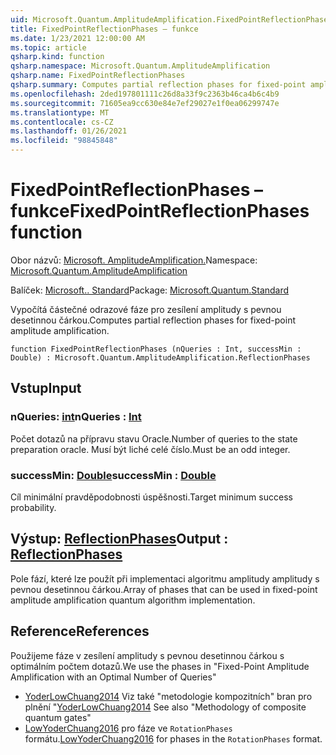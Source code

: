 ```yaml
---
uid: Microsoft.Quantum.AmplitudeAmplification.FixedPointReflectionPhases
title: FixedPointReflectionPhases – funkce
ms.date: 1/23/2021 12:00:00 AM
ms.topic: article
qsharp.kind: function
qsharp.namespace: Microsoft.Quantum.AmplitudeAmplification
qsharp.name: FixedPointReflectionPhases
qsharp.summary: Computes partial reflection phases for fixed-point amplitude amplification.
ms.openlocfilehash: 2ded197801111c26d8a33f9c2363b46ca4b6c4b9
ms.sourcegitcommit: 71605ea9cc630e84e7ef29027e1f0ea06299747e
ms.translationtype: MT
ms.contentlocale: cs-CZ
ms.lasthandoff: 01/26/2021
ms.locfileid: "98845848"
---
```

# <a name="fixedpointreflectionphases-function"></a><span data-ttu-id="3b3ca-102">FixedPointReflectionPhases – funkce</span><span class="sxs-lookup"><span data-stu-id="3b3ca-102">FixedPointReflectionPhases function</span></span>

<span data-ttu-id="3b3ca-103">Obor názvů: [Microsoft. AmplitudeAmplification.](xref:Microsoft.Quantum.AmplitudeAmplification)</span><span class="sxs-lookup"><span data-stu-id="3b3ca-103">Namespace: [Microsoft.Quantum.AmplitudeAmplification](xref:Microsoft.Quantum.AmplitudeAmplification)</span></span>

<span data-ttu-id="3b3ca-104">Balíček: [Microsoft.. Standard](https://nuget.org/packages/Microsoft.Quantum.Standard)</span><span class="sxs-lookup"><span data-stu-id="3b3ca-104">Package: [Microsoft.Quantum.Standard](https://nuget.org/packages/Microsoft.Quantum.Standard)</span></span>


<span data-ttu-id="3b3ca-105">Vypočítá částečné odrazové fáze pro zesílení amplitudy s pevnou desetinnou čárkou.</span><span class="sxs-lookup"><span data-stu-id="3b3ca-105">Computes partial reflection phases for fixed-point amplitude amplification.</span></span>

```qsharp
function FixedPointReflectionPhases (nQueries : Int, successMin : Double) : Microsoft.Quantum.AmplitudeAmplification.ReflectionPhases
```


## <a name="input"></a><span data-ttu-id="3b3ca-106">Vstup</span><span class="sxs-lookup"><span data-stu-id="3b3ca-106">Input</span></span>

### <a name="nqueries--int"></a><span data-ttu-id="3b3ca-107">nQueries: [int](xref:microsoft.quantum.lang-ref.int)</span><span class="sxs-lookup"><span data-stu-id="3b3ca-107">nQueries : [Int](xref:microsoft.quantum.lang-ref.int)</span></span>

<span data-ttu-id="3b3ca-108">Počet dotazů na přípravu stavu Oracle.</span><span class="sxs-lookup"><span data-stu-id="3b3ca-108">Number of queries to the state preparation oracle.</span></span> <span data-ttu-id="3b3ca-109">Musí být liché celé číslo.</span><span class="sxs-lookup"><span data-stu-id="3b3ca-109">Must be an odd integer.</span></span>


### <a name="successmin--double"></a><span data-ttu-id="3b3ca-110">successMin: [Double](xref:microsoft.quantum.lang-ref.double)</span><span class="sxs-lookup"><span data-stu-id="3b3ca-110">successMin : [Double](xref:microsoft.quantum.lang-ref.double)</span></span>

<span data-ttu-id="3b3ca-111">Cíl minimální pravděpodobnosti úspěšnosti.</span><span class="sxs-lookup"><span data-stu-id="3b3ca-111">Target minimum success probability.</span></span>



## <a name="output--reflectionphases"></a><span data-ttu-id="3b3ca-112">Výstup: [ReflectionPhases](xref:Microsoft.Quantum.AmplitudeAmplification.ReflectionPhases)</span><span class="sxs-lookup"><span data-stu-id="3b3ca-112">Output : [ReflectionPhases](xref:Microsoft.Quantum.AmplitudeAmplification.ReflectionPhases)</span></span>

<span data-ttu-id="3b3ca-113">Pole fází, které lze použít při implementaci algoritmu amplitudy amplitudy s pevnou desetinnou čárkou.</span><span class="sxs-lookup"><span data-stu-id="3b3ca-113">Array of phases that can be used in fixed-point amplitude amplification quantum algorithm implementation.</span></span>

## <a name="references"></a><span data-ttu-id="3b3ca-114">Reference</span><span class="sxs-lookup"><span data-stu-id="3b3ca-114">References</span></span>

<span data-ttu-id="3b3ca-115">Použijeme fáze v zesílení amplitudy s pevnou desetinnou čárkou s optimálním počtem dotazů.</span><span class="sxs-lookup"><span data-stu-id="3b3ca-115">We use the phases in "Fixed-Point Amplitude Amplification with an Optimal Number of Queries"</span></span>

- <span data-ttu-id="3b3ca-116">[YoderLowChuang2014](https://arxiv.org/abs/1409.3305) Viz také "metodologie kompozitních" bran pro plnění "</span><span class="sxs-lookup"><span data-stu-id="3b3ca-116">[YoderLowChuang2014](https://arxiv.org/abs/1409.3305) See also "Methodology of composite quantum gates"</span></span>
- <span data-ttu-id="3b3ca-117">[LowYoderChuang2016](https://arxiv.org/abs/1603.03996) pro fáze ve `RotationPhases` formátu.</span><span class="sxs-lookup"><span data-stu-id="3b3ca-117">[LowYoderChuang2016](https://arxiv.org/abs/1603.03996) for phases in the `RotationPhases` format.</span></span>